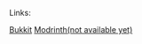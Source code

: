 Links:

[Bukkit](dev.bukkit.org/projects/customcommand)
[Modrinth(not available yet)](modrinth.com/plugin/ccmd)
